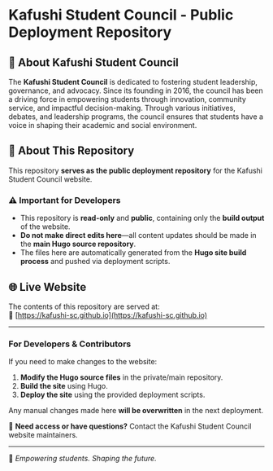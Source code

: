 # Kafushi Student Council - Public Deployment Repository  

## 🏫 About Kafushi Student Council  
The **Kafushi Student Council** is dedicated to fostering student leadership, governance, and advocacy. Since its founding in 2016, the council has been a driving force in empowering students through innovation, community service, and impactful decision-making. Through various initiatives, debates, and leadership programs, the council ensures that students have a voice in shaping their academic and social environment.  

## 📢 About This Repository  
This repository **serves as the public deployment repository** for the Kafushi Student Council website.  

### **⚠️ Important for Developers**  
- This repository is **read-only** and **public**, containing only the **build output** of the website.  
- **Do not make direct edits here**—all content updates should be made in the **main Hugo source repository**.  
- The files here are automatically generated from the **Hugo site build process** and pushed via deployment scripts.  

## 🌐 Live Website  
The contents of this repository are served at:  
🔗 [https://kafushi-sc.github.io](https://kafushi-sc.github.io)  

---

### **For Developers & Contributors**  
If you need to make changes to the website:  
1. **Modify the Hugo source files** in the private/main repository.  
2. **Build the site** using Hugo.  
3. **Deploy the site** using the provided deployment scripts.  

Any manual changes made here **will be overwritten** in the next deployment.  

📌 **Need access or have questions?** Contact the Kafushi Student Council website maintainers.  

---
🚀 _Empowering students. Shaping the future._  
